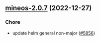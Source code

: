 

## [mineos-2.0.7](https://github.com/truecharts/charts/compare/mineos-2.0.6...mineos-2.0.7) (2022-12-27)

### Chore

- update helm general non-major ([#5856](https://github.com/truecharts/charts/issues/5856))
  
  